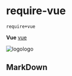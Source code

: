 # require-vue

`require+vue`

**Vue**
[vue](https://cn.vuejs.org/)

![logo](https://cn.vuejs.org/images/logo.png)logo

## MarkDown
